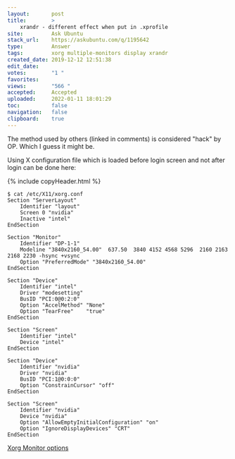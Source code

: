 ```yaml
---
layout:       post
title:        >
    xrandr - different effect when put in .xprofile
site:         Ask Ubuntu
stack_url:    https://askubuntu.com/q/1195642
type:         Answer
tags:         xorg multiple-monitors display xrandr
created_date: 2019-12-12 12:51:38
edit_date:    
votes:        "1 "
favorites:    
views:        "566 "
accepted:     Accepted
uploaded:     2022-01-11 18:01:29
toc:          false
navigation:   false
clipboard:    true
---
```


The method used by others (linked in comments) is considered "hack" by OP. Which I guess it might be. 

Using X configuration file which is loaded before login screen and not after login can be done here:

{% include copyHeader.html %}
``` 
$ cat /etc/X11/xorg.conf
Section "ServerLayout"
    Identifier "layout"
    Screen 0 "nvidia"
    Inactive "intel"
EndSection

Section "Monitor"
    Identifier "DP-1-1"
    Modeline "3840x2160_54.00"  637.50  3840 4152 4568 5296  2160 2163 2168 2230 -hsync +vsync
    Option "PreferredMode" "3840x2160_54.00"
EndSection

Section "Device"
    Identifier "intel"
    Driver "modesetting"
    BusID "PCI:0@0:2:0"
    Option "AccelMethod" "None"
    Option "TearFree"    "true"
EndSection

Section "Screen"
    Identifier "intel"
    Device "intel"
EndSection

Section "Device"
    Identifier "nvidia"
    Driver "nvidia"
    BusID "PCI:1@0:0:0"
    Option "ConstrainCursor" "off"
EndSection

Section "Screen"
    Identifier "nvidia"
    Device "nvidia"
    Option "AllowEmptyInitialConfiguration" "on"
    Option "IgnoreDisplayDevices" "CRT"
EndSection
```

[Xorg Monitor options][1]


  [1]: https://www.x.org/releases/current/doc/man/man5/xorg.conf.5.xhtml#heading12
